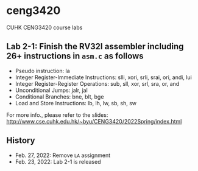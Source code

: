 # ceng3420
CUHK CENG3420 course labs

## Lab 2-1: Finish the RV32I assembler including 26+ instructions in `asm.c` as follows
* Pseudo instruction: la
* Integer Register-Immediate Instructions:
            slli, xori, srli, srai, ori, andi, lui
* Integer Register-Register Operations:
            sub, sll, xor, srl, sra, or, and
* Unconditional Jumps:
            jalr, jal
* Conditional Branches:
           bne, blt, bge
* Load and Store Instructions:
            lb, lh, lw, sb, sh, sw

For more info., please refer to the slides: http://www.cse.cuhk.edu.hk/~byu/CENG3420/2022Spring/index.html

## History
* Feb. 27, 2022: Remove `LA` assignment
* Feb. 23, 2022: Lab 2-1 is released

